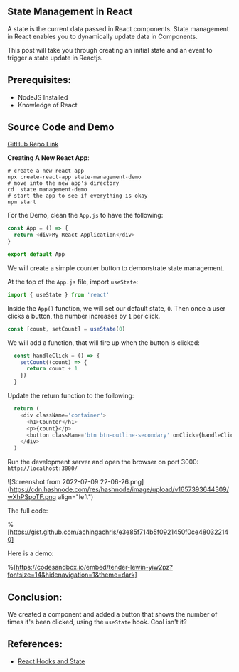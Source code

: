 ## State Management in React

A state is the current data passed in React components. State management in React enables you to dynamically update data in Components. 

This post will take you through creating an initial state and an event to trigger a state update in Reactjs.

## Prerequisites:
- NodeJS Installed
- Knowledge of React

## Source Code and Demo

[GitHub Repo Link](https://github.com/achingachris/state-management-react-demo)


**Creating A New React App**:

```shell
# create a new react app
npx create-react-app state-management-demo
# move into the new app's directory
cd  state management-demo
# start the app to see if everything is okay
npm start
```

For the Demo, clean the `App.js` to have the following:

```js
const App = () => {
  return <div>My React Application</div>
}

export default App
```

We will create a simple counter button to demonstrate state management.

At the top of the `App.js` file, import `useState`:

```js
import { useState } from 'react'
```

Inside the `App()` function, we will set our default state, `0`. Then once a user clicks a button, the number increases by `1` per click. 

```js
const [count, setCount] = useState(0)
```

We will add a function, that will fire up when the button is clicked:

```js
  const handleClick = () => {
    setCount((count) => {
      return count + 1
    })
  }
```

Update the return function to the following:

```js
  return (
    <div className='container'>
      <h1>Counter</h1>
      <p>{count}</p>
      <button className='btn btn-outline-secondary' onClick={handleClick}>Click Me!</button>
    </div>
  )
```
Run the development server and open the browser on port 3000: `http://localhost:3000/`

![Screenshot from 2022-07-09 22-06-26.png](https://cdn.hashnode.com/res/hashnode/image/upload/v1657393644309/wXhPSpoTF.png align="left")

The full code:

%[https://gist.github.com/achingachris/e3e85f714b5f0921450f0ce480322140]

Here is a demo:

%[https://codesandbox.io/embed/tender-lewin-yiw2pz?fontsize=14&hidenavigation=1&theme=dark]

## Conclusion:

We created a component and added a button that shows the number of times it's been clicked, using the `useState` hook. Cool isn't it?

## References:
- [React Hooks and State](https://reactjs.org/docs/hooks-state.html)
